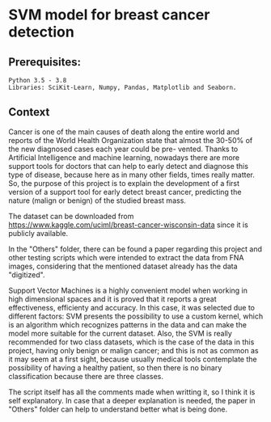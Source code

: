 # SVM model for breast cancer detection

## Prerequisites: 

```
Python 3.5 - 3.8
Libraries: SciKit-Learn, Numpy, Pandas, Matplotlib and Seaborn. 
```

## Context
Cancer is one of the main causes of death along the entire world and reports of the World Health Organization state that almost the 30-50% of the new diagnosed cases each year could be pre- vented. Thanks to Artificial Intelligence and machine learning, nowadays there are more support tools for doctors that can help to early detect and diagnose this type of disease, because here as in many other fields, times really matter. So, the purpose of this project is to explain the development of a first version of a support tool for early detect breast cancer, predicting the nature (malign or benign) of the studied breast mass.

The dataset can be downloaded from https://www.kaggle.com/uciml/breast-cancer-wisconsin-data since it is publicly available. 

In the "Others" folder, there can be found a paper regarding this project and other testing scripts which were intended to extract the data from FNA images, considering that the mentioned dataset already has the data "digitized". 

Support Vector Machines is a highly convenient model when working in high dimensional spaces and it is proved that it reports a great effectiveness, efficienty and accuracy. In this case, it was selected due to different factors: SVM presents the possibility to use a custom kernel, which is an algorithm which recognizes patterns in the data and can make the model more suitable for the current dataset. Also, the SVM is really recommended for two class datasets, which is the case of the data in this project, having only benign or malign cancer; and this is not as common as it may seem at a first sight, because usually medical tools contemplate the possibility of having a healthy patient, so then there is no binary classification because there are three classes.

The script itself has all the comments made when writting it, so I think it is self explanatory. In case that a deeper explanation is needed, the paper in "Others" folder can help to understand better what is being done. 
